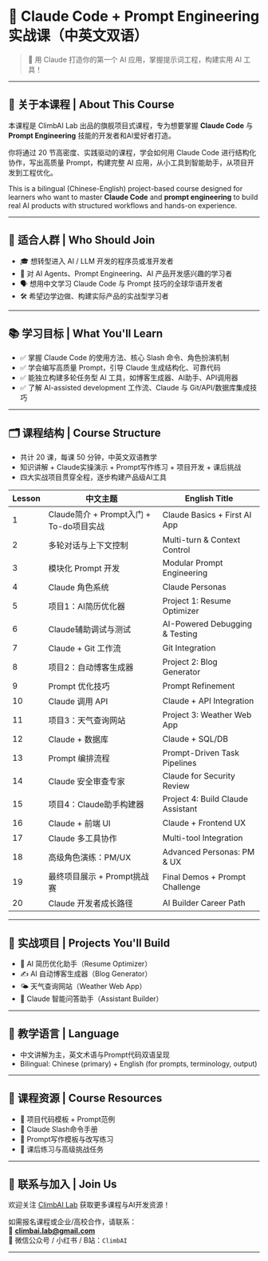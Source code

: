 # 🤖 Claude Code + Prompt Engineering 实战课（中英文双语）

> 🚀 用 Claude 打造你的第一个 AI 应用，掌握提示词工程，构建实用 AI 工具！

---

## 🧠 关于本课程 | About This Course

本课程是 ClimbAI Lab 出品的旗舰项目式课程，专为想要掌握 **Claude Code** 与 **Prompt Engineering** 技能的开发者和AI爱好者打造。

你将通过 20 节高密度、实践驱动的课程，学会如何用 Claude Code 进行结构化协作，写出高质量 Prompt，构建完整 AI 应用，从小工具到智能助手，从项目开发到工程优化。

This is a bilingual (Chinese-English) project-based course designed for learners who want to master **Claude Code** and **prompt engineering** to build real AI products with structured workflows and hands-on experience.

---

## 🎯 适合人群 | Who Should Join

- 🎓 想转型进入 AI / LLM 开发的程序员或准开发者
- 🧩 对 AI Agents、Prompt Engineering、AI 产品开发感兴趣的学习者
- 🗣 想用中文学习 Claude Code 与 Prompt 技巧的全球华语开发者
- 🛠 希望边学边做、构建实际产品的实战型学习者

---

## 📚 学习目标 | What You'll Learn

- ✅ 掌握 Claude Code 的使用方法、核心 Slash 命令、角色扮演机制
- ✅ 学会编写高质量 Prompt，引导 Claude 生成结构化、可靠代码
- ✅ 能独立构建多轮任务型 AI 工具，如博客生成器、AI助手、API调用器
- ✅ 了解 AI-assisted development 工作流、Claude 与 Git/API/数据库集成技巧

---

## 🗂️ 课程结构 | Course Structure

- 共计 20 课，每课 50 分钟，中英文双语教学
- 知识讲解 + Claude实操演示 + Prompt写作练习 + 项目开发 + 课后挑战
- 四大实战项目贯穿全程，逐步构建产品级AI工具

| Lesson | 中文主题 | English Title |
|--------|----------|----------------|
| 1 | Claude简介 + Prompt入门 + To-do项目实战 | Claude Basics + First AI App |
| 2 | 多轮对话与上下文控制 | Multi-turn & Context Control |
| 3 | 模块化 Prompt 开发 | Modular Prompt Engineering |
| 4 | Claude 角色系统 | Claude Personas |
| 5 | 项目1：AI简历优化器 | Project 1: Resume Optimizer |
| 6 | Claude辅助调试与测试 | AI-Powered Debugging & Testing |
| 7 | Claude + Git 工作流 | Git Integration |
| 8 | 项目2：自动博客生成器 | Project 2: Blog Generator |
| 9 | Prompt 优化技巧 | Prompt Refinement |
| 10 | Claude 调用 API | Claude + API Integration |
| 11 | 项目3：天气查询网站 | Project 3: Weather Web App |
| 12 | Claude + 数据库 | Claude + SQL/DB |
| 13 | Prompt 编排流程 | Prompt-Driven Task Pipelines |
| 14 | Claude 安全审查专家 | Claude for Security Review |
| 15 | 项目4：Claude助手构建器 | Project 4: Build Claude Assistant |
| 16 | Claude + 前端 UI | Claude + Frontend UX |
| 17 | Claude 多工具协作 | Multi-tool Integration |
| 18 | 高级角色演练：PM/UX | Advanced Personas: PM & UX |
| 19 | 最终项目展示 + Prompt挑战赛 | Final Demos + Prompt Challenge |
| 20 | Claude 开发者成长路径 | AI Builder Career Path |

---

## 🔨 实战项目 | Projects You'll Build

- 🧰 AI 简历优化助手（Resume Optimizer）
- ✍️ AI 自动博客生成器（Blog Generator）
- 🌤️ 天气查询网站（Weather Web App）
- 🤖 Claude 智能问答助手（Assistant Builder）

---

## 💬 教学语言 | Language

- 中文讲解为主，英文术语与Prompt代码双语呈现  
- Bilingual: Chinese (primary) + English (for prompts, terminology, output)

---

## 📎 课程资源 | Course Resources

- 📂 项目代码模板 + Prompt范例  
- 📘 Claude Slash命令手册  
- 📄 Prompt写作模板与改写练习  
- 🧪 课后练习与高级挑战任务

---

## 📢 联系与加入 | Join Us

欢迎关注 [ClimbAI Lab](https://github.com/climbai-lab) 获取更多课程与AI开发资源！

如需报名课程或企业/高校合作，请联系：  
📧 **climbai.lab@gmail.com**  
📍 微信公众号 / 小红书 / B站：`ClimbAI`

---